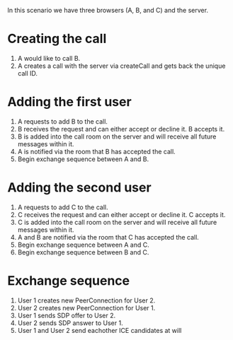 In this scenario we have three browsers (A, B, and C) and the server.

# Creating the call

1. A would like to call B.
2. A creates a call with the server via createCall and gets back the unique call ID.

# Adding the first user

1. A requests to add B to the call.
2. B receives the request and can either accept or decline it. B accepts it.
3. B is added into the call room on the server and will receive all future messages within it.
4. A is notified via the room that B has accepted the call.
5. Begin exchange sequence between A and B.

# Adding the second user

1. A requests to add C to the call.
2. C receives the request and can either accept or decline it. C accepts it.
3. C is added into the call room on the server and will receive all future messages within it.
4. A and B are notified via the room that C has accepted the call.
5. Begin exchange sequence between A and C.
6. Begin exchange sequence between B and C.

# Exchange sequence

1. User 1 creates new PeerConnection for User 2.
2. User 2 creates new PeerConnection for User 1.
3. User 1 sends SDP offer to User 2.
4. User 2 sends SDP answer to User 1.
5. User 1 and User 2 send eachother ICE candidates at will